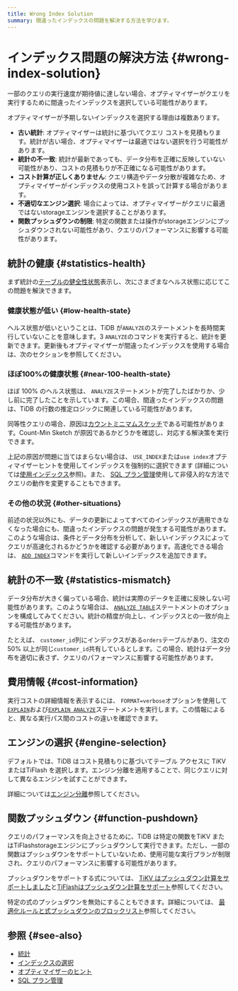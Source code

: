 ```yaml
---
title: Wrong Index Solution
summary: 間違ったインデックスの問題を解決する方法を学びます。
---
```


# インデックス問題の解決方法 {#wrong-index-solution}

一部のクエリの実行速度が期待値に達しない場合、オプティマイザーがクエリを実行するために間違ったインデックスを選択している可能性があります。

オプティマイザーが予期しないインデックスを選択する理由は複数あります。

-   **古い統計**: オプティマイザーは統計に基づいてクエリ コストを見積もります。統計が古い場合、オプティマイザーは最適ではない選択を行う可能性があります。
-   **統計の不一致**: 統計が最新であっても、データ分布を正確に反映していない可能性があり、コストの見積もりが不正確になる可能性があります。
-   **コスト計算が正しくありません**: クエリ構造やデータ分散が複雑なため、オプティマイザーがインデックスの使用コストを誤って計算する場合があります。
-   **不適切なエンジン選択**: 場合によっては、オプティマイザーがクエリに最適ではないstorageエンジンを選択することがあります。
-   **関数プッシュダウンの制限**: 特定の関数または操作がstorageエンジンにプッシュダウンされない可能性があり、クエリのパフォーマンスに影響する可能性があります。

## 統計の健康 {#statistics-health}

まず統計の[テーブルの健全性状態](/statistics.md#health-state-of-tables)表示し、次にさまざまなヘルス状態に応じてこの問題を解決できます。

### 健康状態が低い {#low-health-state}

ヘルス状態が低いということは、TiDB が`ANALYZE`のステートメントを長時間実行していないことを意味します。3 `ANALYZE`のコマンドを実行すると、統計を更新できます。更新後もオプティマイザーが間違ったインデックスを使用する場合は、次のセクションを参照してください。

### ほぼ100%の健康状態 {#near-100-health-state}

ほぼ 100% のヘルス状態は、 `ANALYZE`ステートメントが完了したばかりか、少し前に完了したことを示しています。この場合、間違ったインデックスの問題は、TiDB の行数の推定ロジックに関連している可能性があります。

同等性クエリの場合、原因は[カウントミニマムスケッチ](/statistics.md#count-min-sketch)である可能性があります。Count-Min Sketch が原因であるかどうかを確認し、対応する解決策を実行できます。

上記の原因が問題に当てはまらない場合は、 `USE_INDEX`または`use index`オプティマイザーヒントを使用してインデックスを強制的に選択できます (詳細については[使用インデックス](/optimizer-hints.md#use_indext1_name-idx1_name--idx2_name-)参照)。また、 [SQL プラン管理](/sql-plan-management.md)使用して非侵入的な方法でクエリの動作を変更することもできます。

### その他の状況 {#other-situations}

前述の状況以外にも、データの更新によってすべてのインデックスが適用できなくなった場合にも、間違ったインデックスの問題が発生する可能性があります。このような場合は、条件とデータ分布を分析して、新しいインデックスによってクエリが高速化されるかどうかを確認する必要があります。高速化できる場合は、 [`ADD INDEX`](/sql-statements/sql-statement-add-index.md)コマンドを実行して新しいインデックスを追加できます。

## 統計の不一致 {#statistics-mismatch}

データ分布が大きく偏っている場合、統計は実際のデータを正確に反映しない可能性があります。このような場合は、 [`ANALYZE TABLE`](/sql-statements/sql-statement-analyze-table.md)ステートメントのオプションを構成してみてください。統計の精度が向上し、インデックスとの一致が向上する可能性があります。

たとえば、 `customer_id`列にインデックスがある`orders`テーブルがあり、注文の 50% 以上が同じ`customer_id`共有しているとします。この場合、統計はデータ分布を適切に表さず、クエリのパフォーマンスに影響する可能性があります。

## 費用情報 {#cost-information}

実行コストの詳細情報を表示するには、 `FORMAT=verbose`オプションを使用して[`EXPLAIN`](/sql-statements/sql-statement-explain.md)および[`EXPLAIN ANALYZE`](/sql-statements/sql-statement-explain-analyze.md)ステートメントを実行します。この情報によると、異なる実行パス間のコストの違いを確認できます。

## エンジンの選択 {#engine-selection}

デフォルトでは、TiDB はコスト見積もりに基づいてテーブル アクセスに TiKV またはTiFlash を選択します。エンジン分離を適用することで、同じクエリに対して異なるエンジンを試すことができます。

詳細については[エンジン分離](/tiflash/use-tidb-to-read-tiflash.md#engine-isolation)参照してください。

## 関数プッシュダウン {#function-pushdown}

クエリのパフォーマンスを向上させるために、TiDB は特定の関数をTiKV またはTiFlashstorageエンジンにプッシュダウンして実行できます。ただし、一部の関数はプッシュダウンをサポートしていないため、使用可能な実行プランが制限され、クエリのパフォーマンスに影響する可能性があります。

プッシュダウンをサポートする式については、 [TiKV はプッシュダウン計算をサポートしました](/functions-and-operators/expressions-pushed-down.md)と[TiFlashはプッシュダウン計算をサポート](/tiflash/tiflash-supported-pushdown-calculations.md)参照してください。

特定の式のプッシュダウンを無効にすることもできます。詳細については、 [最適化ルールと式プッシュダウンのブロックリスト](/blocklist-control-plan.md)参照してください。

## 参照 {#see-also}

-   [統計](/statistics.md)
-   [インデックスの選択](/choose-index.md)
-   [オプティマイザーのヒント](/optimizer-hints.md)
-   [SQL プラン管理](/sql-plan-management.md)
